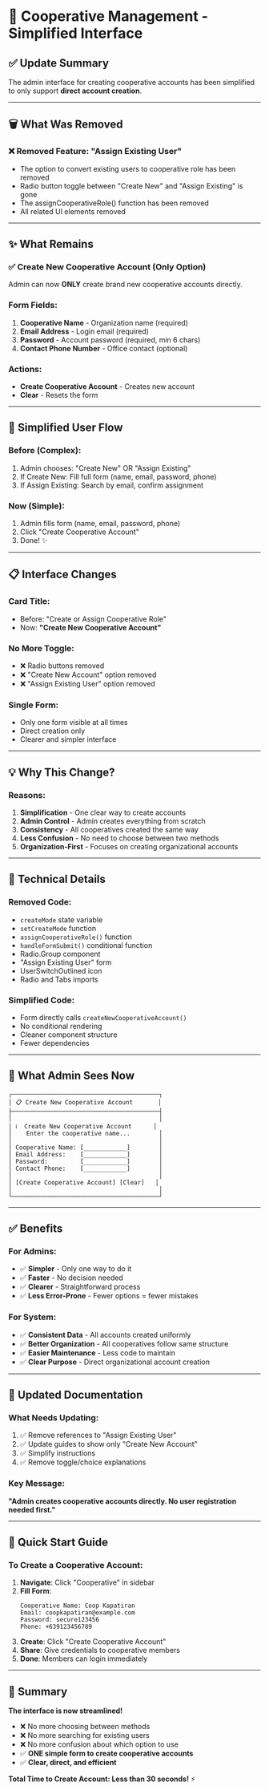 # 🎯 Cooperative Management - Simplified Interface

## ✅ Update Summary

The admin interface for creating cooperative accounts has been simplified to only support **direct account creation**.

---

## 🗑️ What Was Removed

### ❌ Removed Feature: "Assign Existing User"
- The option to convert existing users to cooperative role has been removed
- Radio button toggle between "Create New" and "Assign Existing" is gone
- The assignCooperativeRole() function has been removed
- All related UI elements removed

---

## ✨ What Remains

### ✅ Create New Cooperative Account (Only Option)
Admin can now **ONLY** create brand new cooperative accounts directly.

### Form Fields:
1. **Cooperative Name** - Organization name (required)
2. **Email Address** - Login email (required)
3. **Password** - Account password (required, min 6 chars)
4. **Contact Phone Number** - Office contact (optional)

### Actions:
- **Create Cooperative Account** - Creates new account
- **Clear** - Resets the form

---

## 🎯 Simplified User Flow

### Before (Complex):
1. Admin chooses: "Create New" OR "Assign Existing"
2. If Create New: Fill full form (name, email, password, phone)
3. If Assign Existing: Search by email, confirm assignment

### Now (Simple):
1. Admin fills form (name, email, password, phone)
2. Click "Create Cooperative Account"
3. Done! ✨

---

## 📋 Interface Changes

### Card Title:
- Before: "Create or Assign Cooperative Role"
- Now: **"Create New Cooperative Account"**

### No More Toggle:
- ❌ Radio buttons removed
- ❌ "Create New Account" option removed
- ❌ "Assign Existing User" option removed

### Single Form:
- Only one form visible at all times
- Direct creation only
- Clearer and simpler interface

---

## 💡 Why This Change?

### Reasons:
1. **Simplification** - One clear way to create accounts
2. **Admin Control** - Admin creates everything from scratch
3. **Consistency** - All cooperatives created the same way
4. **Less Confusion** - No need to choose between two methods
5. **Organization-First** - Focuses on creating organizational accounts

---

## 🔧 Technical Details

### Removed Code:
- `createMode` state variable
- `setCreateMode` function
- `assignCooperativeRole()` function
- `handleFormSubmit()` conditional function
- Radio.Group component
- "Assign Existing User" form
- UserSwitchOutlined icon
- Radio and Tabs imports

### Simplified Code:
- Form directly calls `createNewCooperativeAccount()`
- No conditional rendering
- Cleaner component structure
- Fewer dependencies

---

## 📱 What Admin Sees Now

```
┌─────────────────────────────────────────┐
│ 📋 Create New Cooperative Account       │
├─────────────────────────────────────────┤
│                                         │
│ ℹ️  Create New Cooperative Account      │
│    Enter the cooperative name...        │
│                                         │
│ Cooperative Name: [____________]        │
│ Email Address:    [____________]        │
│ Password:         [____________]        │
│ Contact Phone:    [____________]        │
│                                         │
│ [Create Cooperative Account] [Clear]   │
│                                         │
└─────────────────────────────────────────┘
```

---

## ✅ Benefits

### For Admins:
- ✅ **Simpler** - Only one way to do it
- ✅ **Faster** - No decision needed
- ✅ **Clearer** - Straightforward process
- ✅ **Less Error-Prone** - Fewer options = fewer mistakes

### For System:
- ✅ **Consistent Data** - All accounts created uniformly
- ✅ **Better Organization** - All cooperatives follow same structure
- ✅ **Easier Maintenance** - Less code to maintain
- ✅ **Clear Purpose** - Direct organizational account creation

---

## 📖 Updated Documentation

### What Needs Updating:
1. ✅ Remove references to "Assign Existing User"
2. ✅ Update guides to show only "Create New Account"
3. ✅ Simplify instructions
4. ✅ Remove toggle/choice explanations

### Key Message:
**"Admin creates cooperative accounts directly. No user registration needed first."**

---

## 🚀 Quick Start Guide

### To Create a Cooperative Account:

1. **Navigate**: Click "Cooperative" in sidebar
2. **Fill Form**:
   ```
   Cooperative Name: Coop Kapatiran
   Email: coopkapatiran@example.com
   Password: secure123456
   Phone: +639123456789
   ```
3. **Create**: Click "Create Cooperative Account"
4. **Share**: Give credentials to cooperative members
5. **Done**: Members can login immediately

---

## 🎉 Summary

**The interface is now streamlined!**

- ❌ No more choosing between methods
- ❌ No more searching for existing users
- ❌ No more confusion about which option to use
- ✅ **ONE simple form to create cooperative accounts**
- ✅ **Clear, direct, and efficient**

**Total Time to Create Account: Less than 30 seconds!** ⚡
